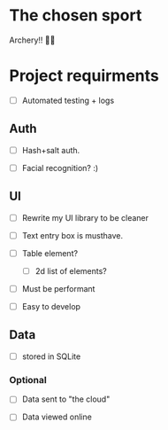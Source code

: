 # The chosen sport
Archery!! 🏹🎯

# Project requirments

- [ ] Automated testing + logs

## Auth
- [ ] Hash+salt auth. 
- [ ] Facial recognition? :)


## UI
- [ ] Rewrite my UI library to be cleaner
- [ ] Text entry box is musthave.
- [ ] Table element?
    - [ ] 2d list of elements?
- [ ] Must be performant 
- [ ] Easy to develop


## Data
- [ ] stored in SQLite


### Optional
- [ ] Data sent to "the cloud" 
- [ ] Data viewed online 


